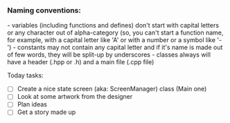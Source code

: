 <h3>Naming conventions:</h3>
  - variables (including functions and defines) don't start with capital letters or any character out of alpha-category
(so, you can't start a function name, for example, with a capital letter like 'A' or with a number or a symbol like '-')
  - constants may not contain any capital letter and if it's name is made out of few words, they will be split-up by underscores
  - classes always will have a header (.hpp or .h) and a main file (.cpp file)

Today tasks:
- [ ] Create a nice state screen (aka: ScreenManager) class (Main one)
- [ ] Look at some artwork from the designer
- [ ] Plan ideas
- [ ] Get a story made up
